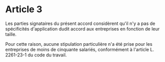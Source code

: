 # Article 3

Les parties signataires du présent accord considèrent qu'il n'y a pas de spécificités d'application dudit accord aux entreprises en fonction de leur taille.

Pour cette raison, aucune stipulation particulière n'a été prise pour les entreprises de moins de cinquante salariés, conformément à l'article L. 2261-23-1 du code du travail.

